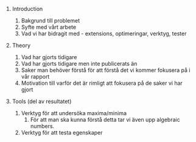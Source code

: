 1. Introduction
	1. Bakgrund till problemet
	2. Syfte med vårt arbete
	3. Vad vi har bidragit med - extensions, optimeringar, verktyg, tester

2. Theory
	1. Vad har gjorts tidigare
	2. Vad har gjorts tidigare men inte publicerats än
	3. Saker man behöver förstå för att förstå det vi kommer fokusera på i vår rapport
	4. Motivation till varför det är rimligt att fokusera på de saker vi har gjort
	
3. Tools (del av resultatet)
	1. Verktyg för att undersöka maxima/minima
		1. För att man ska kunna förstå detta tar vi även upp algebraic numbers.
	2. Verktyg för att testa egenskaper